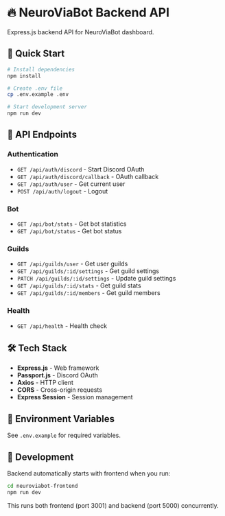 # 🔥 NeuroViaBot Backend API

Express.js backend API for NeuroViaBot dashboard.

## 🚀 Quick Start

```bash
# Install dependencies
npm install

# Create .env file
cp .env.example .env

# Start development server
npm run dev
```

## 📡 API Endpoints

### Authentication
- `GET /api/auth/discord` - Start Discord OAuth
- `GET /api/auth/discord/callback` - OAuth callback
- `GET /api/auth/user` - Get current user
- `POST /api/auth/logout` - Logout

### Bot
- `GET /api/bot/stats` - Get bot statistics
- `GET /api/bot/status` - Get bot status

### Guilds
- `GET /api/guilds/user` - Get user guilds
- `GET /api/guilds/:id/settings` - Get guild settings
- `PATCH /api/guilds/:id/settings` - Update guild settings
- `GET /api/guilds/:id/stats` - Get guild stats
- `GET /api/guilds/:id/members` - Get guild members

### Health
- `GET /api/health` - Health check

## 🛠️ Tech Stack

- **Express.js** - Web framework
- **Passport.js** - Discord OAuth
- **Axios** - HTTP client
- **CORS** - Cross-origin requests
- **Express Session** - Session management

## 🔧 Environment Variables

See `.env.example` for required variables.

## 📝 Development

Backend automatically starts with frontend when you run:
```bash
cd neuroviabot-frontend
npm run dev
```

This runs both frontend (port 3001) and backend (port 5000) concurrently.